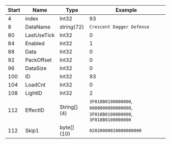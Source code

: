 |Start|Name|Type|Example|
|---|---|---|---|
|4|index|Int32|93|
|8|DataName|string(72)|`Crescent Dagger Defense`|
|80|LastUseTick|Int32|0|
|84|Enabled|Int32|1|
|88|Data|Int32|0|
|92|PackOffset|Int32|0|
|96|DataSize|Int32|0|
|100|ID|Int32|93|
|104|LoadCnt|Int32|0|
|108|LightID|Int32|2|
|112|EffectID|String[] (4)|`3F018B0100000000`, `0000000000000000`, `3F018B0100000000`, `3F018B0100000000`|
|112|Skip1|byte[] (10)|`02020000020000000000`|